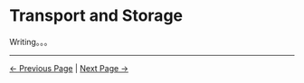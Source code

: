 # Transport and Storage

Writing。。。

---

[← Previous Page](../3.1.1-SafetyInstruction/1-SafetyInstruction.md) | [Next Page →](../3.1.3-MaintenanceandCare/1-MaintenanceandCare.md)
